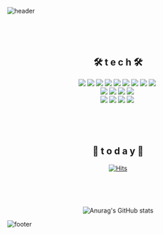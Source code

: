 <!--
**mijisuh/mijisuh** is a ✨ _special_ ✨ repository because its `README.md` (this file) appears on your GitHub profile.

Here are some ideas to get you started:

- 🔭 I’m currently working on ...
- 🌱 I’m currently learning ...
- 👯 I’m looking to collaborate on ...
- 🤔 I’m looking for help with ...
- 💬 Ask me about ...
- 📫 How to reach me: ...
- 😄 Pronouns: ...
- ⚡ Fun fact: ...
-->

![header](https://capsule-render.vercel.app/api?type=waving&color=gradient&height=200&section=header&text=MIJI%27s%20Archive&fontSize=50)

<div align="center">

<br/><br/><br/>

## 🛠&nbsp;t&nbsp;e&nbsp;c&nbsp;h&nbsp;🛠

<img src="https://img.shields.io/badge/Python-3766AB?style=flat-square&logo=Python&logoColor=white"/></a>&nbsp;<img src="https://img.shields.io/badge/Java-007396?style=flat-square&logo=Java&logoColor=white"/></a>&nbsp;<img src="https://img.shields.io/badge/C-A8B9CC?style=flat-square&logo=C&logoColor=white"/></a>&nbsp;<img src="https://img.shields.io/badge/Swift-F05138?style=flat-square&logo=Swift&logoColor=white"/></a>&nbsp;<img src="https://img.shields.io/badge/JavaScript-F7DF1E?style=flat-square&logo=JavaScript&logoColor=white"/></a>&nbsp;<img src="https://img.shields.io/badge/HTML5-E34F26?style=flat-square&logo=HTML5&logoColor=white"/></a>&nbsp;<img src="https://img.shields.io/badge/css-1572B6?style=flat-square&logo=css&logoColor=white"/></a>&nbsp;<img src="https://img.shields.io/badge/MySQL-4479A1?style=flat-square&logo=MySQL&logoColor=white"/></a>&nbsp;<img src="https://img.shields.io/badge/SQLite-003B57?style=flat-square&logo=SQLite&logoColor=white"/></a>&nbsp;<br/>
<img src="https://img.shields.io/badge/Spring-6DB33F?style=flat-square&logo=Spring&logoColor=white"/></a>&nbsp;<img src="https://img.shields.io/badge/Django-092E20?style=flat-square&logo=Django&logoColor=white"/></a>&nbsp;<img src="https://img.shields.io/badge/Keras-D00000?style=flat-square&logo=Keras&logoColor=white"/></a>&nbsp;<img src="https://img.shields.io/badge/Tensorflow-FF6F00?style=flat-square&logo=Tensorflow&logoColor=white"/></a>&nbsp;<br/>
<img src="https://img.shields.io/badge/Docker-2496ED?style=flat-square&logo=Docker&logoColor=white"/></a>&nbsp;<img src="https://img.shields.io/badge/Microsoft Azure-0078D4?style=flat-square&logo=MicrosoftAzure&logoColor=white"/></a>&nbsp;<img src="https://img.shields.io/badge/Git-F05032?style=flat-square&logo=Git&logoColor=white"/></a>&nbsp;<img src="https://img.shields.io/badge/GitHub-181717?style=flat-square&logo=GitHub&logoColor=white"/></a>&nbsp;

<br/><br/><br/>

## 🐾&nbsp;t&nbsp;o&nbsp;d&nbsp;a&nbsp;y&nbsp;🐾

[![Hits](https://hits.seeyoufarm.com/api/count/incr/badge.svg?url=https%3A%2F%2Fgithub.com%2Fmijisuh&count_bg=%23ACCCFF&title_bg=%238FB8F9&icon=&icon_color=%23FFFFFF&title=hits&edge_flat=false)](https://hits.seeyoufarm.com)

<br/><br/><br/>

![Anurag's GitHub stats](https://github-readme-stats.vercel.app/api?username=mijisuh&theme=nord)

</div>

![footer](https://capsule-render.vercel.app/api?type=waving&color=gradient&height=200&section=footer&text=MIJI%27s%20Archive&fontSize=50)

